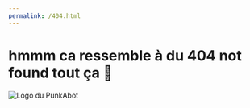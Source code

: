 ```yaml
---
permalink: /404.html
---
```


# hmmm ca ressemble à du 404 not found tout ça :thinking:

![Logo du PunkAbot](https://cdn.discordapp.com/avatars/606915149651116052/f8c9d5858266fb584c184b67f555d2bc.png?size=1024)

